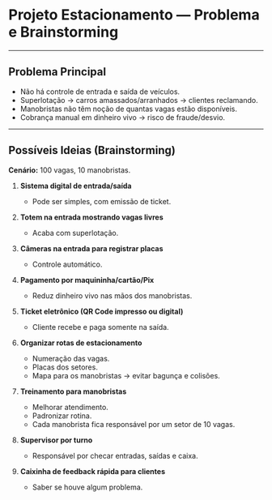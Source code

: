 # Projeto Estacionamento — Problema e Brainstorming

---

## Problema Principal
- Não há controle de entrada e saída de veículos.  
- Superlotação → carros amassados/arranhados → clientes reclamando.  
- Manobristas não têm noção de quantas vagas estão disponíveis.  
- Cobrança manual em dinheiro vivo → risco de fraude/desvio.

---

## Possíveis Ideias (Brainstorming)

**Cenário:** 100 vagas, 10 manobristas.

1. **Sistema digital de entrada/saída**  
   - Pode ser simples, com emissão de ticket.

2. **Totem na entrada mostrando vagas livres**  
   - Acaba com superlotação.

3. **Câmeras na entrada para registrar placas**  
   - Controle automático.

4. **Pagamento por maquininha/cartão/Pix**  
   - Reduz dinheiro vivo nas mãos dos manobristas.

5. **Ticket eletrônico (QR Code impresso ou digital)**  
   - Cliente recebe e paga somente na saída.

6. **Organizar rotas de estacionamento**  
   - Numeração das vagas.  
   - Placas dos setores.  
   - Mapa para os manobristas → evitar bagunça e colisões.

7. **Treinamento para manobristas**  
   - Melhorar atendimento.  
   - Padronizar rotina.  
   - Cada manobrista fica responsável por um setor de 10 vagas.

8. **Supervisor por turno**  
   - Responsável por checar entradas, saídas e caixa.

9. **Caixinha de feedback rápida para clientes**  
   - Saber se houve algum problema.
